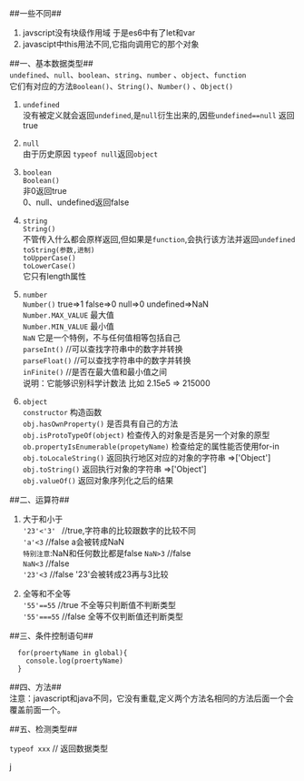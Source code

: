 <!--
author: 小莫
date: 2016-05-20
title: javscript学习笔记
tags: javascript
category: javascript
status: publish
summary: 一直对javscript抱有敬畏的态度，也没有一直深入学习。当学到各种js框架的时候才发现力不从心，感觉到了javascript基础的重要性，重新认真的系统的学习一下。
-->

##一些不同##
1. javscript没有块级作用域 于是es6中有了let和var
2. javascipt中this用法不同,它指向调用它的那个对象

##一、基本数据类型##  
`undefined`、`null`、`boolean`、`string`、`number` 、`object`、`function`  
它们有对应的方法`Boolean()`、`String()`、`Number()` 、`Object()`  

1. `undefined`   
没有被定义就会返回`undefined`,是`null`衍生出来的,因些`undefined==null` 返回true

2. `null`   
由于历史原因 `typeof null`返回`object`

3. `boolean`  
`Boolean()`   
非0返回true  
0、null、undefined返回false

4. `string`   
`String()`        
不管传入什么都会原样返回,但如果是`function`,会执行该方法并返回`undefined`    
`toString(参数,进制)`   
`toUpperCase()`  
`toLowerCase()`  
它只有length属性  

5. `number`   
`Number()`          true=>1 false=>0   null=>0 undefined=>NaN   
`Number.MAX_VALUE`  最大值    
`Number.MIN_VALUE`  最小值    
`NaN`  它是一个特例，不与任何值相等包括自己    
`parseInt()` //可以查找字符串中的数字并转换   
`parseFloat()` //可以查找字符串中的数字并转换   
`inFinite()` //是否在最大值和最小值之间   
说明：它能够识别科学计数法 比如 2.15e5 => 215000   

6. `object`  
`constructor`  构造函数   
`obj.hasOwnProperty()` 是否具有自己的方法  
`obj.isProtoTypeOf(object)`  检查传入的对象是否是另一个对象的原型   
`ob.propertyIsEnumerable(propetyName)`  检查给定的属性能否使用for-in
`obj.toLocaleString()` 返回执行地区对应的对象的字符串 =>['Object']  
`obj.toString()`    返回执行对象的字符串 =>['Object']    
`obj.valueOf()`   返回对象序列化之后的结果


##二、运算符##
1. 大于和小于  
`'23'<'3' `  //true,字符串的比较跟数字的比较不同   
`'a'<3`   //false a会被转成NaN   
`特别注意`:NaN和任何数比都是false
`NaN>3` //false   
`NaN<3` //false  
`'23'<3` //false  '23'会被转成23再与3比较

2. 全等和不全等  
`'55'==55` //true 不全等只判断值不判断类型  
`'55'===55` //false  全等不仅判断值还判断类型  

##三、条件控制语句##
```
  for(proertyName in global){
    console.log(proertyName)
  }
```

##四、方法##  
注意：javascript和java不同，它没有重载,定义两个方法名相同的方法后面一个会覆盖前面一个。

##五、检测类型##

`typeof xxx`
// 返回数据类型

j
